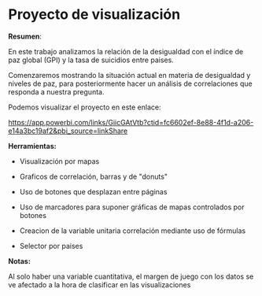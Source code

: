 # Proyecto de visualización

**Resumen**:

En este trabajo analizamos la relación de la desigualdad con el índice de paz global (GPI) y la tasa de suicidios entre paises.

Comenzaremos mostrando la situación actual en materia de desigualdad y niveles de paz, para posteriormente hacer un análisis de correlaciones que responda a nuestra pregunta.

Podemos visualizar el proyecto en este enlace:

<https://app.powerbi.com/links/GiicGAtVtb?ctid=fc6602ef-8e88-4f1d-a206-e14a3bc19af2&pbi_source=linkShare>

**Herramientas:**

+ Visualización por mapas

+ Graficos de correlación, barras y de "donuts"

+ Uso de botones que desplazan entre páginas

+ Uso de marcadores para suponer gráficas de mapas controlados por botones

+ Creacion de la variable unitaria correlación mediante uso de fórmulas

+ Selector por paises

**Notas:**

Al solo haber una variable cuantitativa, el margen de juego con los datos se ve afectado a la hora de clasificar en las visualizaciones